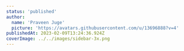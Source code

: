 ```yaml
---
status: 'published'
author:
  name: 'Praveen Juge'
  picture: 'https://avatars.githubusercontent.com/u/13696888?v=4'
publishedAt: 2023-02-09T13:24:36.924Z
coverImage: ../../images/sidebar-3x.png
---
```

